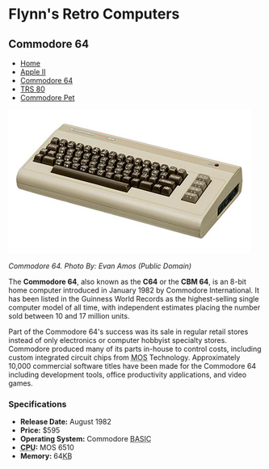 <html>
  <head>
    <title>Commodore 64 | Flynn's Retro Computers</title>
  </head>

  <body>
    <h1>Flynn's Retro Computers</h1>
    <h2>Commodore 64</h2>

   <ul>
      <li><a href="index.html">Home</a></li>
      <li><a href="apple-ii.html">Apple II</a></li>
      <li><a href="commodore-64.html">Commodore 64</a></li>
      <li><a href="trs-80.html">TRS 80</a></li>
  <li><a href="commodore-pet.jpg">Commodore Pet</a></li>
    </ul>

   <img src="commodore-64.jpg" alt="Commodore 64" />
    <p><em>Commodore 64. Photo By: Evan Amos (Public Domain)</em></p>

   <p>The <strong>Commodore 64</strong>, also known as the <strong>C64</strong> or the <strong>CBM 64</strong>, is an 8-bit home computer introduced in January 1982 by Commodore International. It has been listed in the Guinness World Records as the highest-selling single computer model of all time, with independent estimates placing the number sold between 10 and 17 million units.</p>

   <p>Part of the Commodore 64's success was its sale in regular retail stores instead of only electronics or computer hobbyist specialty stores. Commodore produced many of its parts in-house to control costs, including custom integrated circuit chips from <abbr title="Metal Oxide Semiconductor">MOS</abbr> Technology. Approximately 10,000 commercial software titles have been made for the Commodore 64 including development tools, office productivity applications, and video games.</p>

   <h3>Specifications</h3>

   <ul>
      <li><strong>Release Date:</strong> August 1982</li>
      <li><strong>Price:</strong> $595</li>
      <li><strong>Operating System:</strong> Commodore <abbr title="Beginner's All-purpose Symbolic Instruction Code">BASIC</li>
      <li><strong><abbr title="central processing unit">CPU</abbr>:</strong> MOS 6510</li>
      <li><strong>Memory:</strong> 64<abbr title="kilobytes">KB</abbr></li>
    </ul>

  </body>
</html>
